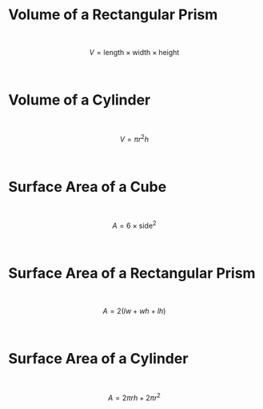 # Volume of a Rectangular Prism

<BR>

```math
V = \text{length} \times \text{width} \times \text{height}
```

<BR>

# Volume of a Cylinder

<BR>

```math
V = \pi r^2 h
```

<BR>

# Surface Area of a Cube

<BR>

```math
A = 6 \times \text{side}^2
```

<BR>

# Surface Area of a Rectangular Prism

<BR>

```math
A = 2(lw + wh + lh)
```

<BR>

# Surface Area of a Cylinder

<BR>

```math
A = 2\pi r h + 2\pi r^2
```

<BR>

